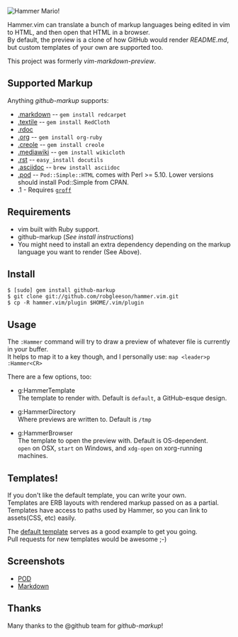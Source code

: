 ![Hammer Mario!](http://i.imgur.com/HUuvF.png)

Hammer.vim can translate a bunch of markup languages being edited in vim to HTML, and then open that HTML in a browser.   
By default, the preview is a clone of how GitHub would render _README.md_, but custom templates of your own are supported too.  

This project was formerly _vim-markdown-preview_.

Supported Markup
----------------

Anything _github-markup_ supports:  

* [.markdown](http://daringfireball.net/projects/markdown/) -- `gem install redcarpet`
* [.textile](http://www.textism.com/tools/textile/) -- `gem install RedCloth`
* [.rdoc](http://rdoc.sourceforge.net/)
* [.org](http://orgmode.org/) -- `gem install org-ruby`
* [.creole](http://wikicreole.org/) -- `gem install creole`
* [.mediawiki](http://www.mediawiki.org/wiki/Help:Formatting) -- `gem install wikicloth`
* [.rst](http://docutils.sourceforge.net/rst.html) -- `easy_install docutils`
* [.asciidoc](http://www.methods.co.nz/asciidoc/) -- `brew install asciidoc`
* [.pod](http://search.cpan.org/dist/perl/pod/perlpod.pod) -- `Pod::Simple::HTML`
  comes with Perl >= 5.10. Lower versions should install Pod::Simple from CPAN.
* .1 - Requires [`groff`](http://www.gnu.org/software/groff/)



Requirements
------------

* vim built with Ruby support.
* github-markup (_See install instructions_)
* You might need to install an extra dependency depending on the markup language you want to render (See Above).

Install 
-------

    $ [sudo] gem install github-markup
    $ git clone git://github.com/robgleeson/hammer.vim.git
    $ cp -R hammer.vim/plugin $HOME/.vim/plugin


Usage
-----

The `:Hammer` command will try to draw a preview of whatever file is currently in your buffer.  
It helps to map it to a key though, and I personally use: `map <leader>p :Hammer<CR>`

There are a few options, too:  

* g:HammerTemplate  
  The template to render with. Default is `default`, a GitHub-esque design.

* g:HammerDirectory  
  Where previews are written to. Default is `/tmp`

* g:HammerBrowser  
  The template to open the preview with. Default is OS-dependent.  
  `open` on OSX, `start` on Windows, and `xdg-open` on xorg-running machines.



Templates!
----------

If you don't like the default template, you can write your own.  
Templates are ERB layouts with rendered markup passed on as a partial.  
Templates have access to paths used by Hammer, so you can link to assets(CSS, etc) easily.  

The [default template](http://bit.ly/jNSznP) serves as a good example to get you going.   
Pull requests for new templates would be awesome ;-)

Screenshots
-----------

* [POD](http://d.pr/16YG)
* [Markdown](http://d.pr/GEuT)

Thanks
------

Many thanks to the @github team for _github-markup_!
